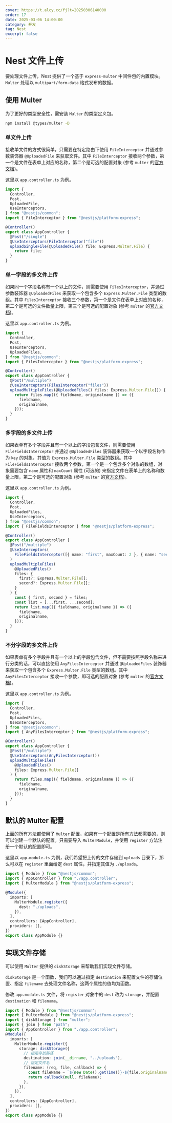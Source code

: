 ```yaml
---
cover: https://t.alcy.cc/fj?t=20250306140000
order: 17
date: 2025-03-06 14:00:00
category: 开发
tag: Nest
excerpt: false
---
```


# Nest 文件上传

要处理文件上传，Nest 提供了一个基于 `express-multer` 中间件包的内置模块。`Multer` 处理以 `multipart/form-data` 格式发布的数据。

## 使用 Multer

为了更好的类型安全性，需安装 `Multer` 的类型定义包。

```sh
npm install @types/multer -D
```

### 单文件上传

接收单文件的方式很简单，只需要在特定路由下使用 `FileInterceptor` 并通过参数装饰器 `@UploadedFile` 来获取文件。其中 `FileInterceptor` 接收两个参数，第一个是文件在表单上对应的名称，第二个是可选的配置对象 (参考 `multer` 的[官方文档](https://github.com/expressjs/multer))。

这里以 `app.controller.ts` 为例。

```typescript
import {
  Controller,
  Post,
  UploadedFile,
  UseInterceptors,
} from "@nestjs/common";
import { FileInterceptor } from "@nestjs/platform-express";

@Controller()
export class AppController {
  @Post("/single")
  @UseInterceptors(FileInterceptor("file"))
  uploadSingleFile(@UploadedFile() file: Express.Multer.File) {
    return file;
  }
}
```

### 单一字段的多文件上传

如果同一个字段名称有一个以上的文件，则需要使用 `FilesInterceptor`，并通过参数装饰器 `@UploadedFiles` 来获取一个包含多个 `Express.Multer.File` 类型的数组。其中 `FilesInterceptor` 接收三个参数，第一个是文件在表单上对应的名称，第二个是可选的文件数量上限，第三个是可选的配置对象 (参考 `multer` 的[官方文档](https://github.com/expressjs/multer))。

这里以 `app.controller.ts` 为例。

```typescript
import {
  Controller,
  Post,
  UseInterceptors,
  UploadedFiles,
} from "@nestjs/common";
import { FilesInterceptor } from "@nestjs/platform-express";

@Controller()
export class AppController {
  @Post("/multiple")
  @UseInterceptors(FilesInterceptor("files"))
  uploadMultipleFiles(@UploadedFiles() files: Express.Multer.File[]) {
    return files.map(({ fieldname, originalname }) => ({
      fieldname,
      originalname,
    }));
  }
}
```

### 多字段的多文件上传

如果表单有多个字段并且有一个以上的字段包含文件，则需要使用 `FileFieldsInterceptor` 并通过 `@UploadedFiles` 装饰器来获取一个以字段名称作为 `key` 的对象，其值为 `Express.Multer.File` 类型的数组。其中 `FileFieldsInterceptor` 接收两个参数，第一个是一个包含多个对象的数组，对象需要包含 `name` 属性和 `maxCount` 属性 (可选的) 来指定文件在表单上的名称和数量上限，第二个是可选的配置对象 (参考 `multer` 的[官方文档](https://github.com/expressjs/multer))。

这里以 `app.controller.ts` 为例。

```typescript
import {
  Controller,
  Post,
  UploadedFiles,
  UseInterceptors,
} from "@nestjs/common";
import { FileFieldsInterceptor } from "@nestjs/platform-express";

@Controller()
export class AppController {
  @Post("/multiple")
  @UseInterceptors(
    FileFieldsInterceptor([{ name: "first", maxCount: 2 }, { name: "second" }])
  )
  uploadMultipleFiles(
    @UploadedFiles()
    files: {
      first?: Express.Multer.File[];
      second?: Express.Multer.File[];
    }
  ) {
    const { first, second } = files;
    const list = [...first, ...second];
    return list.map(({ fieldname, originalname }) => ({
      fieldname,
      originalname,
    }));
  }
}
```

### 不分字段的多文件上传

如果表单有多个字段并且有一个以上的字段包含文件，但不需要按照字段名称来进行分类的话，可以直接使用 `AnyFilesInterceptor` 并通过 `@UploadedFiles` 装饰器来获取一个包含多个 `Express.Multer.File` 类型的数组。其中 `AnyFilesInterceptor` 接收一个参数，即可选的配置对象 (参考 `multer` 的[官方文档](https://github.com/expressjs/multer))。

这里以 `app.controller.ts` 为例。

```typescript
import {
  Controller,
  Post,
  UploadedFiles,
  UseInterceptors,
} from "@nestjs/common";
import { AnyFilesInterceptor } from "@nestjs/platform-express";

@Controller()
export class AppController {
  @Post("/multiple")
  @UseInterceptors(AnyFilesInterceptor())
  uploadMultipleFiles(
    @UploadedFiles()
    files: Express.Multer.File[]
  ) {
    return files.map(({ fieldname, originalname }) => ({
      fieldname,
      originalname,
    }));
  }
}
```

## 默认的 Multer 配置

上面的所有方法都使用了 `Multer` 配置，如果有一个配置是所有方法都需要的，则可以创建一个默认的配置。只需要导入 `MulterModule`，并使用 `register` 方法注册一个默认的配置即可。

这里以 `app.module.ts` 为例，我们希望把上传的文件存储到 `uploads` 目录下，那么可以在 `register` 里面给定 `dest` 属性，并指定其值为 `./uploads`。

```typescript
import { Module } from "@nestjs/common";
import { AppController } from "./app.controller";
import { MulterModule } from "@nestjs/platform-express";

@Module({
  imports: [
    MulterModule.register({
      dest: "./uploads",
    }),
  ],
  controllers: [AppController],
  providers: [],
})
export class AppModule {}
```

## 实现文件存储

可以使用 `Multer` 提供的 `diskStorage` 来帮助我们实现文件存储。

`diskStorage` 是一个函数，我们可以通过指定 `destination` 来配置文件的存储位置、指定 `filename` 去处理文件名称，这两个属性的值均为函数。

修改 `app.module.ts` 文件，将 `register` 对象中的 `dest` 改为 `storage`，并配置 `destination` 和 `filename`。

```typescript
import { Module } from "@nestjs/common";
import { MulterModule } from "@nestjs/platform-express";
import { diskStorage } from "multer";
import { join } from "path";
import { AppController } from "./app.controller";
@Module({
  imports: [
    MulterModule.register({
      storage: diskStorage({
        // 指定存放路径
        destination: join(__dirname, "../uploads"),
        // 指定文件名
        filename: (req, file, callback) => {
          const fileName = `${new Date().getTime()}-${file.originalname}`;
          return callback(null, fileName);
        },
      }),
    }),
  ],
  controllers: [AppController],
  providers: [],
})
export class AppModule {}
```
